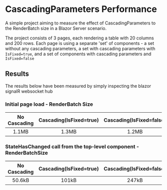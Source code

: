 # CascadingParameters Performance

A simple project aiming to measure the effect of CascadingParameters to the RenderBatch size in a Blazor Server scenario.

The project consists of 3 pages, each rendering a table with 20 columns and 200 rows. Each page is using a separate 'set' of components - a set without any cascading parameters, a set with cascading parameters with `IsFixed=true`, and a set of components with cascading parameters and `IsFixed=false`

## Results
The results below have been measured by simply inspecting the blazor signalR websocket hub

### Initial page load - RenderBatch Size

| No Cascading |Cascading(IsFixed=true) | Cascading(IsFixed=false) |
| :----: | :----:| :----:|
| 1.1MB | 1.3MB | 1.2MB |

### StateHasChanged call from the top-level component - RenderBatchSize

| No Cascading |Cascading(IsFixed=true) | Cascading(IsFixed=false) |
| :----: |:----:| :----:|
| 50.6kB | 101kB | 247kB |